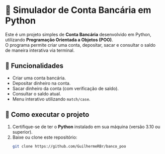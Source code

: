# 🏦 Simulador de Conta Bancária em Python

Este é um projeto simples de **Conta Bancária** desenvolvido em Python, utilizando **Programação Orientada a Objetos (POO)**.  
O programa permite criar uma conta, depositar, sacar e consultar o saldo de maneira interativa via terminal.

## 📌 Funcionalidades

- Criar uma conta bancária.
- Depositar dinheiro na conta.
- Sacar dinheiro da conta (com verificação de saldo).
- Consultar o saldo atual.
- Menu interativo utilizando `match/case`.

## 🚀 Como executar o projeto

1. Certifique-se de ter o **Python** instalado em sua máquina (versão 3.10 ou superior).
2. Baixe ou clone este repositório:
   ```bash
   git clone https://github.com/GuilhermeRBr/banco_poo
